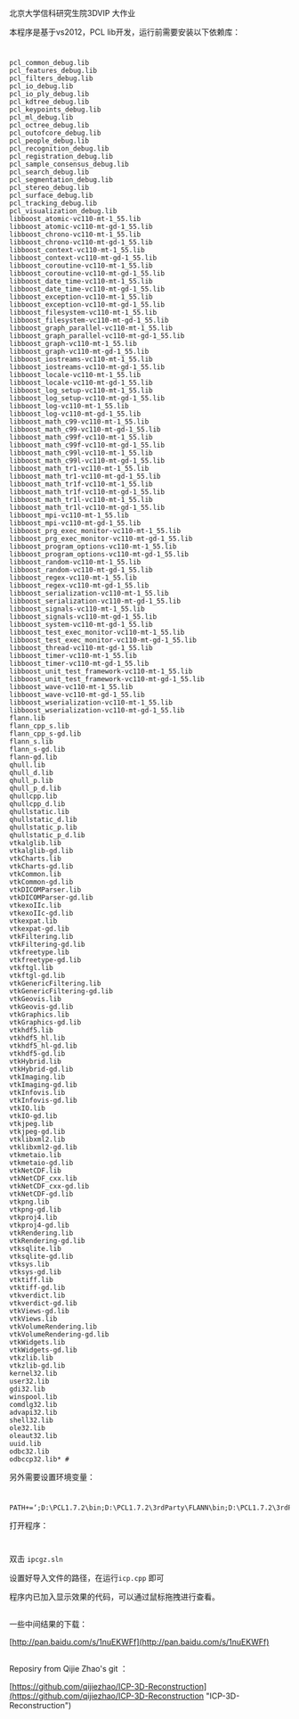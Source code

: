 北京大学信科研究生院3DVIP 大作业

本程序是基于vs2012，PCL lib开发，运行前需要安装以下依赖库：
#
	pcl_common_debug.lib
    pcl_features_debug.lib
    pcl_filters_debug.lib
    pcl_io_debug.lib
    pcl_io_ply_debug.lib
    pcl_kdtree_debug.lib
    pcl_keypoints_debug.lib
    pcl_ml_debug.lib
    pcl_octree_debug.lib
    pcl_outofcore_debug.lib
    pcl_people_debug.lib
    pcl_recognition_debug.lib
    pcl_registration_debug.lib
    pcl_sample_consensus_debug.lib
    pcl_search_debug.lib
    pcl_segmentation_debug.lib
    pcl_stereo_debug.lib
    pcl_surface_debug.lib
    pcl_tracking_debug.lib
    pcl_visualization_debug.lib
    libboost_atomic-vc110-mt-1_55.lib
    libboost_atomic-vc110-mt-gd-1_55.lib
    libboost_chrono-vc110-mt-1_55.lib
    libboost_chrono-vc110-mt-gd-1_55.lib
    libboost_context-vc110-mt-1_55.lib
    libboost_context-vc110-mt-gd-1_55.lib
    libboost_coroutine-vc110-mt-1_55.lib
    libboost_coroutine-vc110-mt-gd-1_55.lib
    libboost_date_time-vc110-mt-1_55.lib
    libboost_date_time-vc110-mt-gd-1_55.lib
    libboost_exception-vc110-mt-1_55.lib
    libboost_exception-vc110-mt-gd-1_55.lib
    libboost_filesystem-vc110-mt-1_55.lib
    libboost_filesystem-vc110-mt-gd-1_55.lib
    libboost_graph_parallel-vc110-mt-1_55.lib
    libboost_graph_parallel-vc110-mt-gd-1_55.lib
    libboost_graph-vc110-mt-1_55.lib
    libboost_graph-vc110-mt-gd-1_55.lib
    libboost_iostreams-vc110-mt-1_55.lib
    libboost_iostreams-vc110-mt-gd-1_55.lib
    libboost_locale-vc110-mt-1_55.lib
    libboost_locale-vc110-mt-gd-1_55.lib
    libboost_log_setup-vc110-mt-1_55.lib
    libboost_log_setup-vc110-mt-gd-1_55.lib
    libboost_log-vc110-mt-1_55.lib
    libboost_log-vc110-mt-gd-1_55.lib
    libboost_math_c99-vc110-mt-1_55.lib
    libboost_math_c99-vc110-mt-gd-1_55.lib
    libboost_math_c99f-vc110-mt-1_55.lib
    libboost_math_c99f-vc110-mt-gd-1_55.lib
    libboost_math_c99l-vc110-mt-1_55.lib
    libboost_math_c99l-vc110-mt-gd-1_55.lib
    libboost_math_tr1-vc110-mt-1_55.lib
    libboost_math_tr1-vc110-mt-gd-1_55.lib
    libboost_math_tr1f-vc110-mt-1_55.lib
    libboost_math_tr1f-vc110-mt-gd-1_55.lib
    libboost_math_tr1l-vc110-mt-1_55.lib
    libboost_math_tr1l-vc110-mt-gd-1_55.lib
    libboost_mpi-vc110-mt-1_55.lib
    libboost_mpi-vc110-mt-gd-1_55.lib
    libboost_prg_exec_monitor-vc110-mt-1_55.lib
    libboost_prg_exec_monitor-vc110-mt-gd-1_55.lib
    libboost_program_options-vc110-mt-1_55.lib
    libboost_program_options-vc110-mt-gd-1_55.lib
    libboost_random-vc110-mt-1_55.lib
    libboost_random-vc110-mt-gd-1_55.lib
    libboost_regex-vc110-mt-1_55.lib
    libboost_regex-vc110-mt-gd-1_55.lib
    libboost_serialization-vc110-mt-1_55.lib
    libboost_serialization-vc110-mt-gd-1_55.lib
    libboost_signals-vc110-mt-1_55.lib
    libboost_signals-vc110-mt-gd-1_55.lib
    libboost_system-vc110-mt-gd-1_55.lib
    libboost_test_exec_monitor-vc110-mt-1_55.lib
    libboost_test_exec_monitor-vc110-mt-gd-1_55.lib
    libboost_thread-vc110-mt-gd-1_55.lib
    libboost_timer-vc110-mt-1_55.lib
    libboost_timer-vc110-mt-gd-1_55.lib
    libboost_unit_test_framework-vc110-mt-1_55.lib
    libboost_unit_test_framework-vc110-mt-gd-1_55.lib
    libboost_wave-vc110-mt-1_55.lib
    libboost_wave-vc110-mt-gd-1_55.lib
    libboost_wserialization-vc110-mt-1_55.lib
    libboost_wserialization-vc110-mt-gd-1_55.lib
    flann.lib
    flann_cpp_s.lib
    flann_cpp_s-gd.lib
    flann_s.lib
    flann_s-gd.lib
    flann-gd.lib
    qhull.lib
    qhull_d.lib
    qhull_p.lib
    qhull_p_d.lib
    qhullcpp.lib
    qhullcpp_d.lib
    qhullstatic.lib
    qhullstatic_d.lib
    qhullstatic_p.lib
    qhullstatic_p_d.lib
    vtkalglib.lib
    vtkalglib-gd.lib
    vtkCharts.lib
    vtkCharts-gd.lib
    vtkCommon.lib
    vtkCommon-gd.lib
    vtkDICOMParser.lib
    vtkDICOMParser-gd.lib
    vtkexoIIc.lib
    vtkexoIIc-gd.lib
    vtkexpat.lib
    vtkexpat-gd.lib
    vtkFiltering.lib
    vtkFiltering-gd.lib
    vtkfreetype.lib
    vtkfreetype-gd.lib
    vtkftgl.lib
    vtkftgl-gd.lib
    vtkGenericFiltering.lib
    vtkGenericFiltering-gd.lib
    vtkGeovis.lib
    vtkGeovis-gd.lib
    vtkGraphics.lib
    vtkGraphics-gd.lib
    vtkhdf5.lib
    vtkhdf5_hl.lib
    vtkhdf5_hl-gd.lib
    vtkhdf5-gd.lib
    vtkHybrid.lib
    vtkHybrid-gd.lib
    vtkImaging.lib
    vtkImaging-gd.lib
    vtkInfovis.lib
    vtkInfovis-gd.lib
    vtkIO.lib
    vtkIO-gd.lib
    vtkjpeg.lib
    vtkjpeg-gd.lib
    vtklibxml2.lib
    vtklibxml2-gd.lib
    vtkmetaio.lib
    vtkmetaio-gd.lib
    vtkNetCDF.lib
    vtkNetCDF_cxx.lib
    vtkNetCDF_cxx-gd.lib
    vtkNetCDF-gd.lib
    vtkpng.lib
    vtkpng-gd.lib
    vtkproj4.lib
    vtkproj4-gd.lib
    vtkRendering.lib
    vtkRendering-gd.lib
    vtksqlite.lib
    vtksqlite-gd.lib
    vtksys.lib
    vtksys-gd.lib
    vtktiff.lib
    vtktiff-gd.lib
    vtkverdict.lib
    vtkverdict-gd.lib
    vtkViews-gd.lib
    vtkViews.lib
    vtkVolumeRendering.lib
    vtkVolumeRendering-gd.lib
    vtkWidgets.lib
    vtkWidgets-gd.lib
    vtkzlib.lib
    vtkzlib-gd.lib
    kernel32.lib
    user32.lib
    gdi32.lib
    winspool.lib
    comdlg32.lib
    advapi32.lib
    shell32.lib
    ole32.lib
    oleaut32.lib
    uuid.lib
    odbc32.lib
    odbccp32.lib* #

另外需要设置环境变量：

# 
	PATH+=‘;D:\PCL1.7.2\bin;D:\PCL1.7.2\3rdParty\FLANN\bin;D:\PCL1.7.2\3rdParty\VTK\bin;D:\PCL1.7.2\3rdParty\QHull\bin’

打开程序：
#
双击  `ipcgz.sln`

设置好导入文件的路径，在运行`icp.cpp`
即可

程序内已加入显示效果的代码，可以通过鼠标拖拽进行查看。



##

一些中间结果的下载：

[http://pan.baidu.com/s/1nuEKWFf](http://pan.baidu.com/s/1nuEKWFf)
##
Reposiry from Qijie Zhao's git ：

[https://github.com/qijiezhao/ICP-3D-Reconstruction](https://github.com/qijiezhao/ICP-3D-Reconstruction "ICP-3D-Reconstruction")